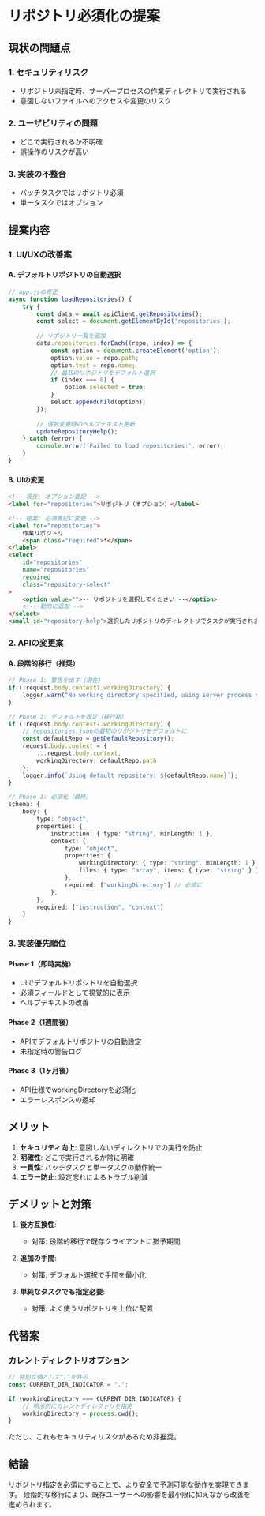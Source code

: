 # リポジトリ必須化の提案

## 現状の問題点

### 1. セキュリティリスク
- リポジトリ未指定時、サーバープロセスの作業ディレクトリで実行される
- 意図しないファイルへのアクセスや変更のリスク

### 2. ユーザビリティの問題
- どこで実行されるか不明確
- 誤操作のリスクが高い

### 3. 実装の不整合
- バッチタスクではリポジトリ必須
- 単一タスクではオプション

## 提案内容

### 1. UI/UXの改善案

#### A. デフォルトリポジトリの自動選択
```javascript
// app.jsの修正
async function loadRepositories() {
    try {
        const data = await apiClient.getRepositories();
        const select = document.getElementById('repositories');
        
        // リポジトリ一覧を追加
        data.repositories.forEach((repo, index) => {
            const option = document.createElement('option');
            option.value = repo.path;
            option.text = repo.name;
            // 最初のリポジトリをデフォルト選択
            if (index === 0) {
                option.selected = true;
            }
            select.appendChild(option);
        });
        
        // 選択変更時のヘルプテキスト更新
        updateRepositoryHelp();
    } catch (error) {
        console.error('Failed to load repositories:', error);
    }
}
```

#### B. UIの変更
```html
<!-- 現在: オプション表記 -->
<label for="repositories">リポジトリ（オプション）</label>

<!-- 提案: 必須表記に変更 -->
<label for="repositories">
    作業リポジトリ
    <span class="required">*</span>
</label>
<select 
    id="repositories" 
    name="repositories"
    required
    class="repository-select"
>
    <option value="">-- リポジトリを選択してください --</option>
    <!-- 動的に追加 -->
</select>
<small id="repository-help">選択したリポジトリのディレクトリでタスクが実行されます</small>
```

### 2. APIの変更案

#### A. 段階的移行（推奨）
```typescript
// Phase 1: 警告を出す（現在）
if (!request.body.context?.workingDirectory) {
    logger.warn("No working directory specified, using server process directory");
}

// Phase 2: デフォルトを設定（移行期）
if (!request.body.context?.workingDirectory) {
    // repositories.jsonの最初のリポジトリをデフォルトに
    const defaultRepo = getDefaultRepository();
    request.body.context = {
        ...request.body.context,
        workingDirectory: defaultRepo.path
    };
    logger.info(`Using default repository: ${defaultRepo.name}`);
}

// Phase 3: 必須化（最終）
schema: {
    body: {
        type: "object",
        properties: {
            instruction: { type: "string", minLength: 1 },
            context: {
                type: "object",
                properties: {
                    workingDirectory: { type: "string", minLength: 1 },
                    files: { type: "array", items: { type: "string" } },
                },
                required: ["workingDirectory"] // 必須に
            },
        },
        required: ["instruction", "context"]
    }
}
```

### 3. 実装優先順位

#### Phase 1（即時実施）
- UIでデフォルトリポジトリを自動選択
- 必須フィールドとして視覚的に表示
- ヘルプテキストの改善

#### Phase 2（1週間後）
- APIでデフォルトリポジトリの自動設定
- 未指定時の警告ログ

#### Phase 3（1ヶ月後）
- API仕様でworkingDirectoryを必須化
- エラーレスポンスの返却

## メリット

1. **セキュリティ向上**: 意図しないディレクトリでの実行を防止
2. **明確性**: どこで実行されるか常に明確
3. **一貫性**: バッチタスクと単一タスクの動作統一
4. **エラー防止**: 設定忘れによるトラブル削減

## デメリットと対策

1. **後方互換性**: 
   - 対策: 段階的移行で既存クライアントに猶予期間

2. **追加の手間**:
   - 対策: デフォルト選択で手間を最小化

3. **単純なタスクでも指定必要**:
   - 対策: よく使うリポジトリを上位に配置

## 代替案

### カレントディレクトリオプション
```javascript
// 特別な値として"."を許可
const CURRENT_DIR_INDICATOR = ".";

if (workingDirectory === CURRENT_DIR_INDICATOR) {
    // 明示的にカレントディレクトリを指定
    workingDirectory = process.cwd();
}
```

ただし、これもセキュリティリスクがあるため非推奨。

## 結論

リポジトリ指定を必須にすることで、より安全で予測可能な動作を実現できます。
段階的な移行により、既存ユーザーへの影響を最小限に抑えながら改善を進められます。